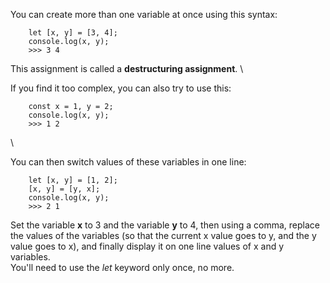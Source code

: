 You can create more than one variable at once using this syntax:
```
    let [x, y] = [3, 4];
    console.log(x, y);
    >>> 3 4
```
This assignment is called a **destructuring assignment**.
\

If you find it too complex, you can also try to use this:
```
    const x = 1, y = 2;
    console.log(x, y);
    >>> 1 2
```
\

You can then switch values of these variables in one line:
```
    let [x, y] = [1, 2];
    [x, y] = [y, x];
    console.log(x, y);
    >>> 2 1
```

Set the variable **x** to 3 and the variable **y** to 4, then using a comma, replace the values of the variables (so that the current x value goes to y, and the y value goes to x), and finally display it on one line values of x and y variables.
\
You'll need to use the _let_ keyword only once, no more.